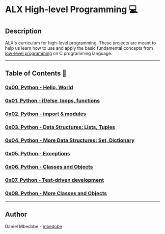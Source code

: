 # ALX High-level Programming :computer:

## Description
ALX's curriculum for high-level programming. These projects are meant to help us learn how to use and apply the basic fundamental concepts from [low-level programming](./https://github.com/mbedobe/alx-low_level_programming) on C programming language.

---

## Table of Contents :open_file_folder:

### [0x00. Python - Hello, World](./0x00-python-hello_world)

### [0x01. Python - if/else, loops, functions](./0x01-python-if_else_loops_functions)

### [0x02. Python - import & modules](./0x02-python-import_modules)

### [0x03. Python - Data Structures: Lists, Tuples](./0x03-python-data_structures)

### [0x04. Python - More Data Structures: Set, Dictionary](./0x04-python-more_data_structures)

### [0x05. Python - Exceptions](./0x05-python-exceptions)

### [0x06. Python - Classes and Objects](./0x06-python-classes)

### [0x07. Python - Test-driven development](./0x07-python-test_driven_development)

### [0x08. Python - More Classes and Objects](./0x08-python-more_classes)
---

## Author
 Daniel Mbedobe - [mbedobe](https://github.com/mbedobe)

